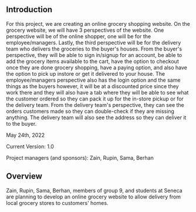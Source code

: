 ## Introduction

For this project, we are creating an online grocery shopping website. On the grocery website, we will have 3 perspectives of the website. One perspective will be of the online shopper, one will be for the employee/managers. Lastly, the third perspective will be for the delivery team who delivers the groceries to the buyer's houses. From the buyer's perspective, they will be able to sign in/signup for an account, be able to add the grocery items available to the cart, have the option to checkout once they are done grocery shopping, have a paying option, and also have the option to pick up instore or get it delivered to your house. The employee/managers perspective also has the login option and the same things as the buyers however, it will be at a discounted price since they work there and they will also have a tab where they will be able to see what the customer ordered so they can pack it up for the in-store pickup or for the delivery team. From the delivery team's perspective, they can see the orders customers made so they can double-check if they are missing anything. The delivery team will also see the address so they can deliver it to the buyer.

May 24th, 2022

Current Version: 1.0

Project managers (and sponsors): Zain, Rupin, Sama, Berhan


## Overview

Zain, Rupin, Sama, Berhan, members of group 9, and students at Seneca are planning to develop an online grocery website to allow delivery from local grocery stores to customers' homes. 
